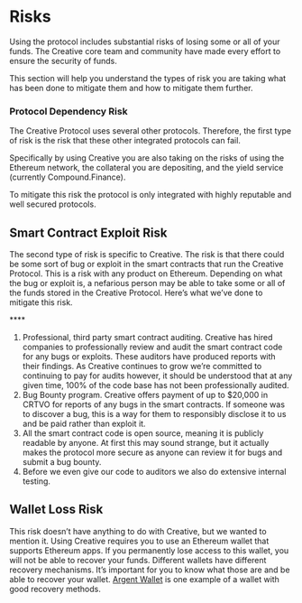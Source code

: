 # Risks

Using the protocol includes substantial risks of losing some or all of your funds. The Creative core team and community have made every effort to ensure the security of funds.

This section will help you understand the types of risk you are taking what has been done to mitigate them and how to mitigate them further. 

### Protocol Dependency Risk <a id="a908"></a>

The Creative Protocol uses several other protocols. Therefore, the first type of risk is the risk that these other integrated protocols can fail.

Specifically by using Creative you are also taking on the risks of using the Ethereum network, the collateral you are depositing, and the yield service \(currently Compound.Finance\).

To mitigate this risk the protocol is only integrated with highly reputable and well secured protocols.

## **Smart Contract Exploit Risk**

The second type of risk is specific to Creative. The risk is that there could be some sort of bug or exploit in the smart contracts that run the Creative Protocol. This is a risk with any product on Ethereum. Depending on what the bug or exploit is, a nefarious person may be able to take some or all of the funds stored in the Creative Protocol. Here’s what we’ve done to mitigate this risk.

\*\*\*\*

1. Professional, third party smart contract auditing. Creative has hired companies to professionally review and audit the smart contract code for any bugs or exploits. These auditors have produced reports with their findings. As Creative continues to grow we’re committed to continuing to pay for audits however, it should be understood that at any given time, 100% of the code base has not been professionally audited. 
2. Bug Bounty program. Creative offers payment of up to $20,000 in CRTVO for reports of any bugs in the smart contracts. If someone was to discover a bug, this is a way for them to responsibly disclose it to us and be paid rather than exploit it.
3. All the smart contract code is open source, meaning it is publicly readable by anyone. At first this may sound strange, but it actually makes the protocol more secure as anyone can review it for bugs and submit a bug bounty.
4. Before we even give our code to auditors we also do extensive internal testing.

## Wallet Loss Risk

This risk doesn’t have anything to do with Creative, but we wanted to mention it. Using Creative requires you to use an Ethereum wallet that supports Ethereum apps. If you permanently lose access to this wallet, you will not be able to recover your funds. Different wallets have different recovery mechanisms. It’s important for you to know what those are and be able to recover your wallet. [Argent Wallet](https://www.argent.xyz/) is one example of a wallet with good recovery methods.

